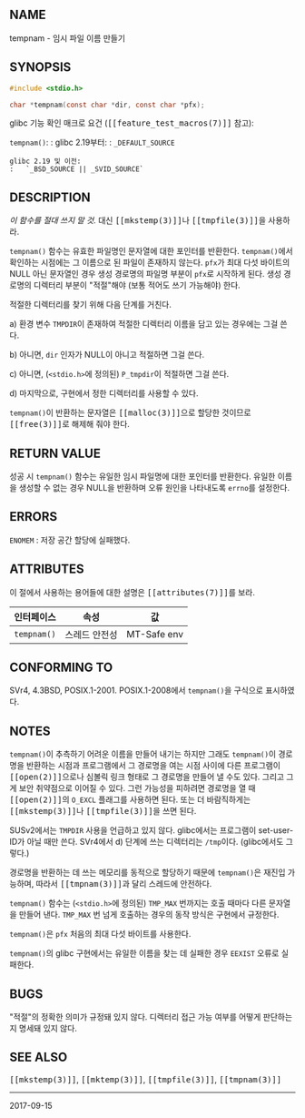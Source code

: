 ## NAME

tempnam - 임시 파일 이름 만들기

## SYNOPSIS

```c
#include <stdio.h>

char *tempnam(const char *dir, const char *pfx);
```

glibc 기능 확인 매크로 요건 (<tt>[[feature_test_macros(7)]]</tt> 참고):

`tempnam()`:
:   glibc 2.19부터:
    :   `_DEFAULT_SOURCE`

    glibc 2.19 및 이전:
    :   `_BSD_SOURCE || _SVID_SOURCE`

## DESCRIPTION

*이 함수를 절대 쓰지 말 것.* 대신 <tt>[[mkstemp(3)]]</tt>나 <tt>[[tmpfile(3)]]</tt>을 사용하라.

`tempnam()` 함수는 유효한 파일명인 문자열에 대한 포인터를 반환한다. `tempnam()`에서 확인하는 시점에는 그 이름으로 된 파일이 존재하지 않는다. `pfx`가 최대 다섯 바이트의 NULL 아닌 문자열인 경우 생성 경로명의 파일명 부분이 `pfx`로 시작하게 된다. 생성 경로명의 디렉터리 부분이 "적절"해야 (보통 적어도 쓰기 가능해야) 한다.

적절한 디렉터리를 찾기 위해 다음 단계를 거친다.

a) 환경 변수 `TMPDIR`이 존재하여 적절한 디렉터리 이름을 담고 있는 경우에는 그걸 쓴다.

b) 아니면, `dir` 인자가 NULL이 아니고 적절하면 그걸 쓴다.

c) 아니면, (`<stdio.h>`에 정의된) `P_tmpdir`이 적절하면 그걸 쓴다.

d) 마지막으로, 구현에서 정한 디렉터리를 사용할 수 있다.

`tempnam()`이 반환하는 문자열은 <tt>[[malloc(3)]]</tt>으로 할당한 것이므로 <tt>[[free(3)]]</tt>로 해제해 줘야 한다.

## RETURN VALUE

성공 시 `tempnam()` 함수는 유일한 임시 파일명에 대한 포인터를 반환한다. 유일한 이름을 생성할 수 없는 경우 NULL을 반환하며 오류 원인을 나타내도록 `errno`를 설정한다.

## ERRORS

`ENOMEM`
:   저장 공간 할당에 실패했다.

## ATTRIBUTES

이 절에서 사용하는 용어들에 대한 설명은 <tt>[[attributes(7)]]</tt>를 보라.

| 인터페이스 | 속성 | 값 |
| --- | --- | --- |
| `tempnam()` | 스레드 안전성 | MT-Safe env |

## CONFORMING TO

SVr4, 4.3BSD, POSIX.1-2001. POSIX.1-2008에서 `tempnam()`을 구식으로 표시하였다.

## NOTES

`tempnam()`이 추측하기 어려운 이름을 만들어 내기는 하지만 그래도 `tempnam()`이 경로명을 반환하는 시점과 프로그램에서 그 경로명을 여는 시점 사이에 다른 프로그램이 <tt>[[open(2)]]</tt>으로나 심볼릭 링크 형태로 그 경로명을 만들어 낼 수도 있다. 그리고 그게 보안 취약점으로 이어질 수 있다. 그런 가능성을 피하려면 경로명을 열 때 <tt>[[open(2)]]</tt>의 `O_EXCL` 플래그를 사용하면 된다. 또는 더 바람직하게는 <tt>[[mkstemp(3)]]</tt>나 <tt>[[tmpfile(3)]]</tt>을 쓰면 된다.

SUSv2에서는 `TMPDIR` 사용을 언급하고 있지 않다. glibc에서는 프로그램이 set-user-ID가 아닐 때만 쓴다. SVr4에서 d) 단계에 쓰는 디렉터리는 `/tmp`이다. (glibc에서도 그렇다.)

경로명을 반환하는 데 쓰는 메모리를 동적으로 할당하기 때문에 `tempnam()`은 재진입 가능하며, 따라서 <tt>[[tmpnam(3)]]</tt>과 달리 스레드에 안전하다.

`tempnam()` 함수는 (`<stdio.h>`에 정의된) `TMP_MAX` 번까지는 호출 때마다 다른 문자열을 만들어 낸다. `TMP_MAX` 번 넘게 호출하는 경우의 동작 방식은 구현에서 규정한다.

`tempnam()`은 `pfx` 처음의 최대 다섯 바이트를 사용한다.

`tempnam()`의 glibc 구현에서는 유일한 이름을 찾는 데 실패한 경우 `EEXIST` 오류로 실패한다.

## BUGS

"적절"의 정확한 의미가 규정돼 있지 않다. 디렉터리 접근 가능 여부를 어떻게 판단하는지 명세돼 있지 않다.

## SEE ALSO

<tt>[[mkstemp(3)]]</tt>, <tt>[[mktemp(3)]]</tt>, <tt>[[tmpfile(3)]]</tt>, <tt>[[tmpnam(3)]]</tt>

----

2017-09-15
